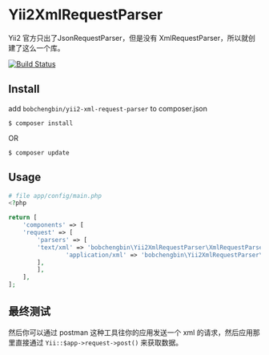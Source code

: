 Yii2XmlRequestParser
====================

Yii2 官方只出了JsonRequestParser，但是没有 XmlRequestParser，所以就创建了这么一个库。

[![Build Status](https://travis-ci.org/bobchengbin/Yii2XmlRequestParser.svg?branch=master)](https://travis-ci.org/bobchengbin/Yii2XmlRequestParser)

## Install 

add `bobchengbin/yii2-xml-request-parser` to composer.json

```
$ composer install
```

OR

```
$ composer update
```

## Usage

```php
# file app/config/main.php
<?php

return [
    'components' => [
	'request' => [
	    'parsers' => [
		'text/xml' => 'bobchengbin\Yii2XmlRequestParser\XmlRequestParser',
                'application/xml' => 'bobchengbin\Yii2XmlRequestParser\XmlRequestParser',
	    ],
        ],
    ],
];
```

## 最终测试

然后你可以通过 postman 这种工具往你的应用发送一个 xml 的请求，然后应用那里直接通过 `Yii::$app->request->post()` 来获取数据。
